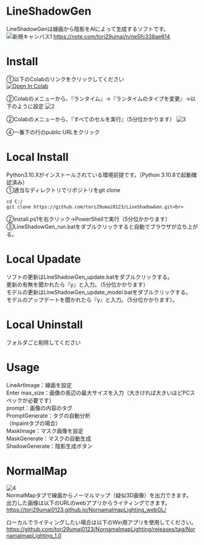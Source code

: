 # LineShadowGen
LineShadowGenは線画から陰影をAIによって生成するソフトです。<br>
![新規キャンバス1](https://github.com/tori29umai0123/LineShadowGen/assets/72191117/77f49190-871b-4e1b-9935-134de2c480e4)
https://note.com/tori29umai/n/ne5fc338ae614<br>

# Install
①以下のColabのリンクをクリックしてください<br>
 [![Open In Colab](https://colab.research.google.com/assets/colab-badge.svg)](https://colab.research.google.com/github/tori29umai0123/LineShadowGen/blob/master/LineShadowGen.ipynb)

②Colabのメニューから、『ランタイム』→『ランタイムのタイプを変更』→以下のように設定
![2](https://github.com/tori29umai0123/LineShadowGen/assets/72191117/f8cfa7ac-ed29-4353-bb0c-dd55a1a43137)

②Colabのメニューから、『すべてのセルを実行』（5分位かかります）
![3](https://github.com/tori29umai0123/LineShadowGen/assets/72191117/2eb56121-b061-4f26-9503-e078269fd27f)

④一番下の行のpublic URLをクリック

# Local Install
Python3.10.Xがインストールされている環境前提です。（Python 3.10.8で起動確認済み）<br>
①適当なディレクトリでリポジトリをgit clone<br>
```
cd C:/
git clone https://github.com/tori29umai0123/LineShadowGen.git<br>
```
②install.ps1を右クリック→PowerShellで実行（5分位かかります）<br>
③LineShadowGen_run.batをダブルクリックすると自動でブラウザが立ち上がる。<br>

# Local Upadate
ソフトの更新はLineShadowGen_update.batをダブルクリックする。<br>
更新の有無を聞かれたら『y』と入力。（5分位かかります）<br>
モデルの更新はLineShadowGen_update_model.batをダブルクリックする。<br>
モデルのアップデートを聞かれたら『y』と入力。（5分位かかります）。<br>

# Local Uninstall
フォルダごと削除してください

# Usage
LineArtImage：線画を設定<br>
Enter max_size：画像の長辺の最大サイズを入力（大きければ大きいほどPCスペックが必要です）<br>
prompt：画像の内容のタグ<br>
PromptGenerate：タグの自動分析<br>
（Inpaintタブの場合）<br>
MaskImage：マスク画像を設定<br>
MaskGenerate：マスクの自動生成<br>
ShadowGenerate：陰影生成ボタン

# NormalMap
![4](https://github.com/tori29umai0123/LineShadowGen/assets/72191117/a2b2796d-edc4-40fe-b105-37967730aeda)<br>
NormalMapタブで線画からノーマルマップ（疑似3D画像）を出力できます。<br>
出力した画像は以下のURLのwebアプリからライティングできます。<br>
https://tori29umai0123.github.io/NornamalmapLighting_webGL/

ローカルでライティングしたい場合は以下のWin用アプリを使用してください。
https://github.com/tori29umai0123/NornamalmapLighting/releases/tag/NornamalmapLighting_1.0
